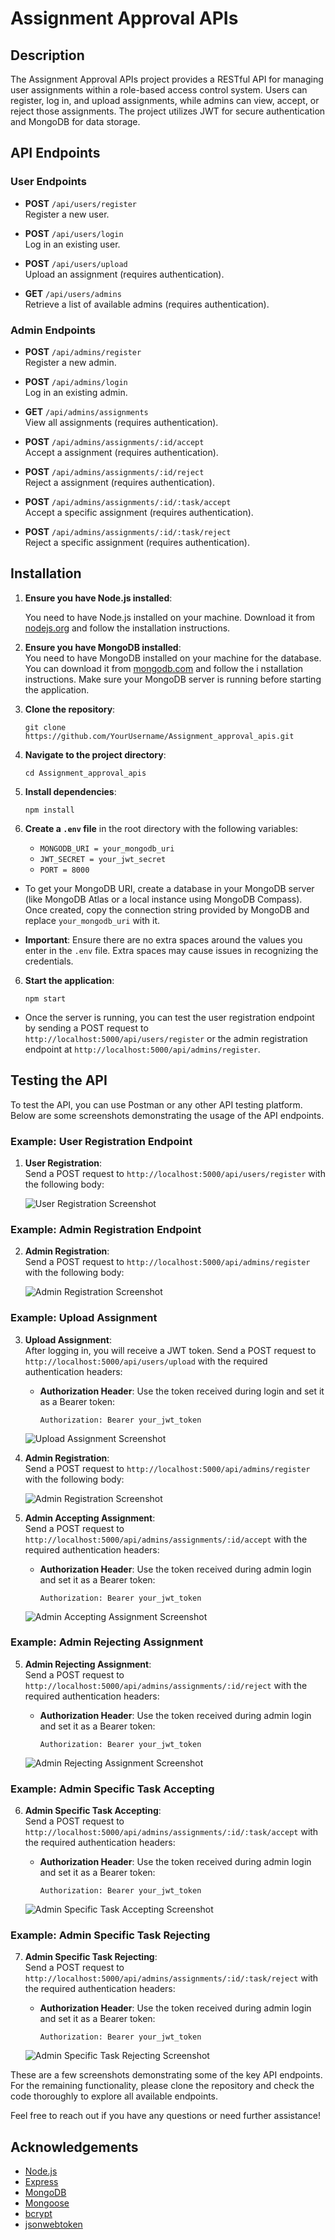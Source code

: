 # Assignment Approval APIs

## Description
The Assignment Approval APIs project provides a RESTful API for managing user assignments within a role-based access control system. Users can register, log in, and upload assignments, while admins can view, accept, or reject those assignments. The project utilizes JWT for secure authentication and MongoDB for data storage.

## API Endpoints

### User Endpoints
- **POST** `/api/users/register`  
  Register a new user.

- **POST** `/api/users/login`  
  Log in an existing user.

- **POST** `/api/users/upload`  
  Upload an assignment (requires authentication).

- **GET** `/api/users/admins`  
  Retrieve a list of available admins (requires authentication).

### Admin Endpoints

- **POST** `/api/admins/register`  
  Register a new admin.

- **POST** `/api/admins/login`  
  Log in an existing admin.

- **GET** `/api/admins/assignments`  
  View all assignments (requires authentication).

- **POST** `/api/admins/assignments/:id/accept`  
  Accept a assignment (requires authentication).

- **POST** `/api/admins/assignments/:id/reject`  
  Reject a assignment (requires authentication).
  
- **POST** `/api/admins/assignments/:id/:task/accept`  
  Accept a specific assignment (requires authentication).

- **POST** `/api/admins/assignments/:id/:task/reject`  
  Reject a specific assignment (requires authentication).

## Installation

1. **Ensure you have Node.js installed**:
   
   You need to have Node.js installed on your machine. Download it from [nodejs.org](https://nodejs.org/) and follow the installation instructions.

2. **Ensure you have MongoDB installed**:  
   You need to have MongoDB installed on your machine for the database. You can download it from [mongodb.com](https://www.mongodb.com/try/download/community) and follow the i nstallation instructions. Make sure your MongoDB server is running before starting the application.

3. **Clone the repository**:

   `git clone https://github.com/YourUsername/Assignment_approval_apis.git`

4. **Navigate to the project directory**:

   `cd Assignment_approval_apis`

5. **Install dependencies**:

   `npm install`

6. **Create a `.env` file** in the root directory with the following variables:
   
   - `MONGODB_URI = your_mongodb_uri`
   - `JWT_SECRET = your_jwt_secret`
   - `PORT = 8000`
   
- To get your MongoDB URI, create a database in your MongoDB server (like MongoDB Atlas or a local instance using MongoDB Compass). Once created, copy the connection string provided by MongoDB and replace `your_mongodb_uri` with it.

- **Important**: Ensure there are no extra spaces around the values you enter in the `.env` file. Extra spaces may cause issues in recognizing the credentials.
  
6. **Start the application**:

   `npm start`
- Once the server is running, you can test the user registration endpoint by sending a POST request to `http://localhost:5000/api/users/register` or the admin registration endpoint at `http://localhost:5000/api/admins/register`.


## Testing the API

To test the API, you can use Postman or any other API testing platform. Below are some screenshots demonstrating the usage of the API endpoints.

### Example: User Registration Endpoint

1. **User Registration**:  
   Send a POST request to `http://localhost:5000/api/users/register` with the following body:

   ![User Registration Screenshot](Screenshots\userRegistration.png)

### Example: Admin Registration Endpoint

2. **Admin Registration**:  
   Send a POST request to `http://localhost:5000/api/admins/register` with the following body:

   ![Admin Registration Screenshot](path/to/your/admin-registration-screenshot.png)

### Example: Upload Assignment

3. **Upload Assignment**:  
   After logging in, you will receive a JWT token. Send a POST request to `http://localhost:5000/api/users/upload` with the required authentication headers:

   - **Authorization Header**: Use the token received during login and set it as a Bearer token:
     ```
     Authorization: Bearer your_jwt_token
     ```

   ![Upload Assignment Screenshot](path/to/your/upload-assignment-screenshot.png)

4. **Admin Registration**:  
   Send a POST request to `http://localhost:5000/api/admins/register` with the following body:

   ![Admin Registration Screenshot](path/to/your/admin-registration-screenshot.png)
  
5. **Admin Accepting Assignment**:  
   Send a POST request to `http://localhost:5000/api/admins/assignments/:id/accept` with the required authentication headers:

   - **Authorization Header**: Use the token received during admin login and set it as a Bearer token:
     ```
     Authorization: Bearer your_jwt_token
     ```

   ![Admin Accepting Assignment Screenshot](path/to/your/admin-accepting-assignment-screenshot.png)

### Example: Admin Rejecting Assignment

5. **Admin Rejecting Assignment**:  
   Send a POST request to `http://localhost:5000/api/admins/assignments/:id/reject` with the required authentication headers:

   - **Authorization Header**: Use the token received during admin login and set it as a Bearer token:
     ```
     Authorization: Bearer your_jwt_token
     ```

   ![Admin Rejecting Assignment Screenshot](path/to/your/admin-rejecting-assignment-screenshot.png)

### Example: Admin Specific Task Accepting

6. **Admin Specific Task Accepting**:  
   Send a POST request to `http://localhost:5000/api/admins/assignments/:id/:task/accept` with the required authentication headers:

   - **Authorization Header**: Use the token received during admin login and set it as a Bearer token:
     ```
     Authorization: Bearer your_jwt_token
     ```

   ![Admin Specific Task Accepting Screenshot](path/to/your/admin-specific-task-accepting-screenshot.png)

### Example: Admin Specific Task Rejecting

7. **Admin Specific Task Rejecting**:  
   Send a POST request to `http://localhost:5000/api/admins/assignments/:id/:task/reject` with the required authentication headers:

   - **Authorization Header**: Use the token received during admin login and set it as a Bearer token:
     ```
     Authorization: Bearer your_jwt_token
     ```

   ![Admin Specific Task Rejecting Screenshot](path/to/your/admin-specific-task-rejecting-screenshot.png)

These are a few screenshots demonstrating some of the key API endpoints. For the remaining functionality, please clone the repository and check the code thoroughly to explore all available endpoints.

Feel free to reach out if you have any questions or need further assistance!

## Acknowledgements

  
- [Node.js](https://nodejs.org/)
- [Express](https://expressjs.com/)
- [MongoDB](https://www.mongodb.com/)
- [Mongoose](https://mongoosejs.com/)
- [bcrypt](https://www.npmjs.com/package/bcrypt)
- [jsonwebtoken](https://www.npmjs.com/package/jsonwebtoken)
